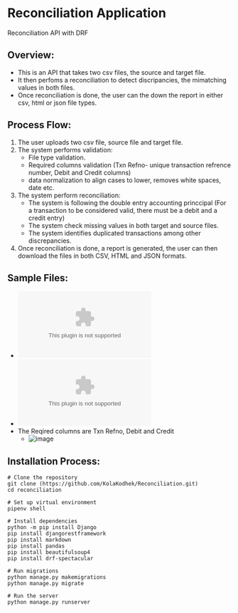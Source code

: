 # Reconciliation Application
Reconciliation API with DRF 
## Overview:
* This is an API that takes two csv files, the source and target file.
* It then perfoms a reconciliation to detect discripancies, the mimatching values in both files.
* Once reconciliation is done, the user can the down the report in either csv, html or json file types.
## Process Flow:
1. The user uploads two csv file, source file and target file.
2. The system performs validation:
   * File type validation.
   * Required columns validation (Txn Refno- unique transaction refrence number, Debit and Credit columns)
   * data normalization to align cases to lower, removes white spaces, date etc.
3. The system perform reconciliation:
   * The system is following the double entry accounting princcipal (For a transaction to be considered valid, there must be a debit and a credit entry)
   * The system check missing values in both target and source files.
   * The system identifies duplicated transactions among other discrepancies.
4. Once reconciliation is done, a report is generated, the user can then download the files in both CSV, HTML and JSON formats.

## Sample Files:
 * ![Source file](https://github.com/KolaKodhek/Reconciliation/blob/main/sourcefile.csv)
 * ![Target file](https://github.com/KolaKodhek/Reconciliation/blob/main/targetfile.csv)
 * The Reqired columns are Txn Refno, Debit and Credit
   * ![image](https://github.com/user-attachments/assets/2d3a0516-1db3-4991-8f24-e8ac4387df7b)
## Installation Process:
```
# Clone the repository
git clone (https://github.com/KolaKodhek/Reconciliation.git)
cd reconciliation

# Set up virtual environment
pipenv shell

# Install dependencies
python -m pip install Django
pip install djangorestframework
pip install markdown 
pip install pandas
pip install beautifulsoup4
pip install drf-spectacular

# Run migrations
python manage.py makemigrations
python manage.py migrate

# Run the server
python manage.py runserver
```


